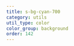 ```yaml
---
title: s-bg-cyan-700
category: utils
util_type: color
color_group: background
order: 142
---
```

<div class="s-bg-cyan-700"></div>
